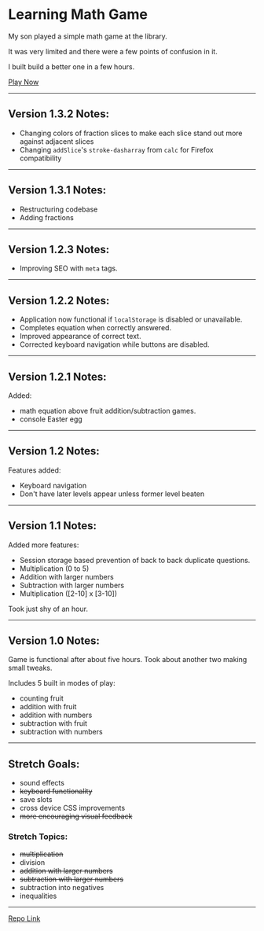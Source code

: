 # Learning Math Game

My son played a simple math game at the library.

It was very limited and there were a few points of confusion in it.

I built build a better one in a few hours.

[Play Now](https://andrewdiles.github.io/learning-math-game/)

---

## Version 1.3.2 Notes:

- Changing colors of fraction slices to make each slice stand out more against adjacent slices
- Changing `addSlice`'s `stroke-dasharray` from `calc` for Firefox compatibility

---

## Version 1.3.1 Notes:

- Restructuring codebase
- Adding fractions

---

## Version 1.2.3 Notes:

- Improving SEO with `meta` tags.

---

## Version 1.2.2 Notes:

- Application now functional if `localStorage` is disabled or unavailable.
- Completes equation when correctly answered.
- Improved appearance of correct text.
- Corrected keyboard navigation while buttons are disabled.

---

## Version 1.2.1 Notes:

Added:

- math equation above fruit addition/subtraction games.
- console Easter egg

---

## Version 1.2 Notes:

Features added:

- Keyboard navigation
- Don't have later levels appear unless former level beaten

---

## Version 1.1 Notes:

Added more features:

- Session storage based prevention of back to back duplicate questions.
- Multiplication (0 to 5)
- Addition with larger numbers
- Subtraction with larger numbers
- Multiplication ([2-10] x [3-10])

Took just shy of an hour.

---

## Version 1.0 Notes:

Game is functional after about five hours. Took about another two making small tweaks.

Includes 5 built in modes of play:

- counting fruit
- addition with fruit
- addition with numbers
- subtraction with fruit
- subtraction with numbers

---

## Stretch Goals:
- sound effects
- ~~keyboard functionality~~
- save slots
- cross device CSS improvements
- ~~more encouraging visual feedback~~

### Stretch Topics:
- ~~multiplication~~
- division
- ~~addition with larger numbers~~
- ~~subtraction with larger numbers~~
- subtraction into negatives
- inequalities

---

[Repo Link](https://github.com/AndrewDiles/learning-math-game)
